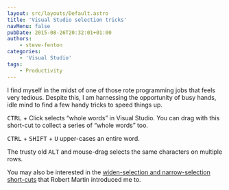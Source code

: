 ```yaml
---
layout: src/layouts/Default.astro
title: 'Visual Studio selection tricks'
navMenu: false
pubDate: 2015-08-26T20:32:01+01:00
authors:
    - steve-fenton
categories:
    - 'Visual Studio'
tags:
    - Productivity
---
```


I find myself in the midst of one of those rote programming jobs that feels very tedious. Despite this, I am harnessing the opportunity of busy hands, idle mind to find a few handy tricks to speed things up.

<kbd>CTRL</kbd> + Click selects “whole words” in Visual Studio. You can drag with this short-cut to collect a series of “whole words” too.

<kbd>CTRL</kbd> + <kbd>SHIFT</kbd> + <kbd>U</kbd> upper-cases an entire word.

The trusty old <kbd>ALT</kbd> and mouse-drag selects the same characters on multiple rows.

You may also be interested in the [widen-selection and narrow-selection short-cuts](/2013/09/visual-studio-refactoring-shortcuts/) that Robert Martin introduced me to.